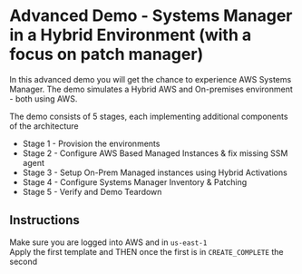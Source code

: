 # Advanced Demo - Systems Manager in a Hybrid Environment (with a focus on patch manager)

In this advanced demo you will get the chance to experience AWS Systems Manager. 
The demo simulates a Hybrid AWS and On-premises environment - both using AWS.  

The demo consists of 5 stages, each implementing additional components of the architecture

- Stage 1 - Provision the environments
- Stage 2 - Configure AWS Based Managed Instances & fix missing SSM agent
- Stage 3 - Setup On-Prem Managed instances using Hybrid Activations
- Stage 4 - Configure Systems Manager Inventory & Patching
- Stage 5 - Verify and Demo Teardown

## Instructions

Make sure you are logged into AWS and in `us-east-1`  
Apply the first template and THEN once the first is in `CREATE_COMPLETE` the second
